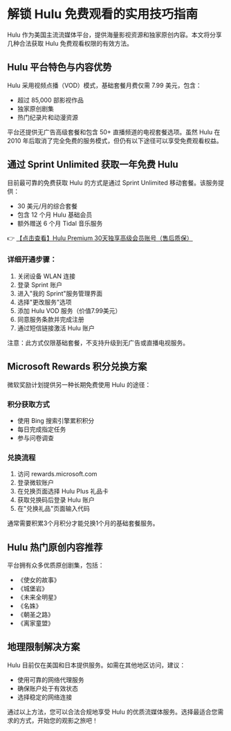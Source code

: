 # 解锁 Hulu 免费观看的实用技巧指南

Hulu 作为美国主流流媒体平台，提供海量影视资源和独家原创内容。本文将分享几种合法获取 Hulu 免费观看权限的有效方法。

## Hulu 平台特色与内容优势

Hulu 采用视频点播（VOD）模式，基础套餐月费仅需 7.99 美元，包含：
- 超过 85,000 部影视作品
- 独家原创剧集
- 热门纪录片和动漫资源

平台还提供无广告高级套餐和包含 50+ 直播频道的电视套餐选项。虽然 Hulu 在 2010 年后取消了完全免费的服务模式，但仍有以下途径可以享受免费观看权益。

## 通过 Sprint Unlimited 获取一年免费 Hulu

目前最可靠的免费获取 Hulu 的方式是通过 Sprint Unlimited 移动套餐。该服务提供：
- 30 美元/月的综合套餐
- 包含 12 个月 Hulu 基础会员
- 额外赠送 6 个月 Tidal 音乐服务

👉 [【点击查看】Hulu Premium 30天独享高级会员账号（售后质保）](https://bit.ly/HuLu_vip)

### 详细开通步骤：
1. 关闭设备 WLAN 连接
2. 登录 Sprint 账户
3. 进入"我的 Sprint"服务管理界面
4. 选择"更改服务"选项
5. 添加 Hulu VOD 服务（价值7.99美元）
6. 同意服务条款并完成注册
7. 通过短信链接激活 Hulu 账户

注意：此方式仅限基础套餐，不支持升级到无广告或直播电视服务。

## Microsoft Rewards 积分兑换方案

微软奖励计划提供另一种长期免费使用 Hulu 的途径：

### 积分获取方式
- 使用 Bing 搜索引擎累积积分
- 每日完成指定任务
- 参与问卷调查

### 兑换流程
1. 访问 rewards.microsoft.com
2. 登录微软账户
3. 在兑换页面选择 Hulu Plus 礼品卡
4. 获取兑换码后登录 Hulu 账户
5. 在"兑换礼品"页面输入代码

通常需要积累3个月积分才能兑换1个月的基础套餐服务。

## Hulu 热门原创内容推荐

平台拥有众多优质原创剧集，包括：
- 《使女的故事》
- 《城堡岩》
- 《未来全明星》
- 《名姝》
- 《朝圣之路》
- 《离家童盟》

## 地理限制解决方案

Hulu 目前仅在美国和日本提供服务。如需在其他地区访问，建议：
- 使用可靠的网络代理服务
- 确保账户处于有效状态
- 选择稳定的网络连接

通过以上方法，您可以合法合规地享受 Hulu 的优质流媒体服务。选择最适合您需求的方式，开始您的观影之旅吧！